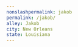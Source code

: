 ```yaml
---
﻿nonslashpermalink: jakob
permalink: /jakob/
alley: Jakob
city: New Orleans
state: Louisiana
---
```

